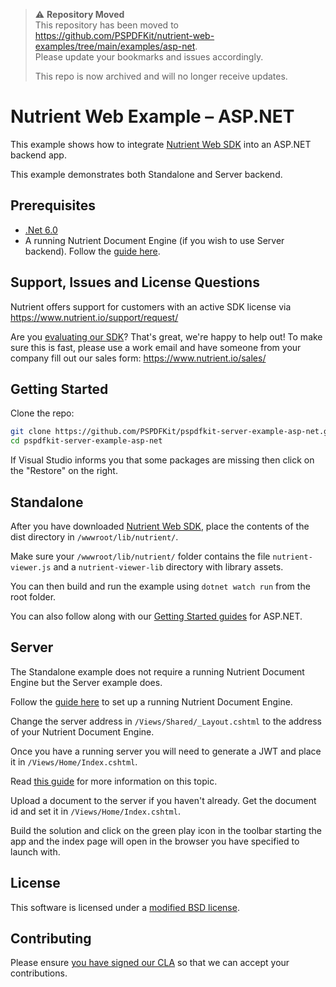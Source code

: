 > ⚠️ **Repository Moved**  
> This repository has been moved to https://github.com/PSPDFKit/nutrient-web-examples/tree/main/examples/asp-net.  
> Please update your bookmarks and issues accordingly.
>
> This repo is now archived and will no longer receive updates.

# Nutrient Web Example – ASP.NET

This example shows how to integrate [Nutrient Web SDK](https://www.nutrient.io/sdk/web/) into an ASP.NET backend app.

This example demonstrates both Standalone and Server backend.

## Prerequisites

- [.Net 6.0](https://dotnet.microsoft.com/en-us/download)
- A running Nutrient Document Engine (if you wish to use Server backend). Follow the [guide here](https://www.nutrient.io/guides/web/current/server-backed/setting-up-pspdfkit-server/).

## Support, Issues and License Questions

Nutrient offers support for customers with an active SDK license via https://www.nutrient.io/support/request/

Are you [evaluating our SDK](https://www.nutrient.io/try/)? That's great, we're happy to help out! To make sure this is fast, please use a work email and have someone from your company fill out our sales form: https://www.nutrient.io/sales/

## Getting Started

Clone the repo:

```bash
git clone https://github.com/PSPDFKit/pspdfkit-server-example-asp-net.git
cd pspdfkit-server-example-asp-net
```

If Visual Studio informs you that some packages are missing then click on the "Restore" on the right.

## Standalone

After you have downloaded [Nutrient Web SDK](https://customers.www.nutrient.io/download/web/latest), place the contents of the dist directory in `/wwwroot/lib/nutrient/`.

Make sure your `/wwwroot/lib/nutrient/` folder contains the file `nutrient-viewer.js` and a `nutrient-viewer-lib` directory with library assets.

You can then build and run the example using `dotnet watch run` from the root folder.

You can also follow along with our [Getting Started guides](https://www.nutrient.io/getting-started/web/?frontend=aspnet&project=new-project&tool=terminal) for ASP.NET.

## Server

The Standalone example does not require a running Nutrient Document Engine but the Server example does.

Follow the [guide here](https://www.nutrient.io/guides/web/current/server-backed/setting-up-pspdfkit-server/) to set up a running Nutrient Document Engine.

Change the server address in `/Views/Shared/_Layout.cshtml` to the address of your Nutrient Document Engine.

Once you have a running server you will need to generate a JWT and place it in `/Views/Home/Index.cshtml`.

Read [this guide](https://www.nutrient.io/guides/web/current/server-backed/client-authentication/) for more information on this topic.

Upload a document to the server if you haven't already. Get the document id and set it in `/Views/Home/Index.cshtml`.

Build the solution and click on the green play icon in the toolbar starting the app and the index page will open in the browser you have specified to launch with.

## License

This software is licensed under a [modified BSD license](LICENSE).

## Contributing

Please ensure
[you have signed our CLA](https://www.nutrient.io/guides/web/current/miscellaneous/contributing/) so that we can
accept your contributions.
